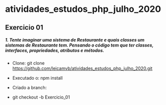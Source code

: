 # atividades_estudos_php_julho_2020

## Exercicio 01
##### 1. Tente imaginar uma sistema de Restaurante e quais classes um sistemas de Restaurante tem. Pensando o código tem que ter classes, interfaces, propriedades, atributos e métodos.

* Clone: git clone https://github.com/leicamvb/atividades_estudos_php_julho_2020.git
* Executado o: npm install

* Criado a branch:
* git checkout -b Exercicio_01
